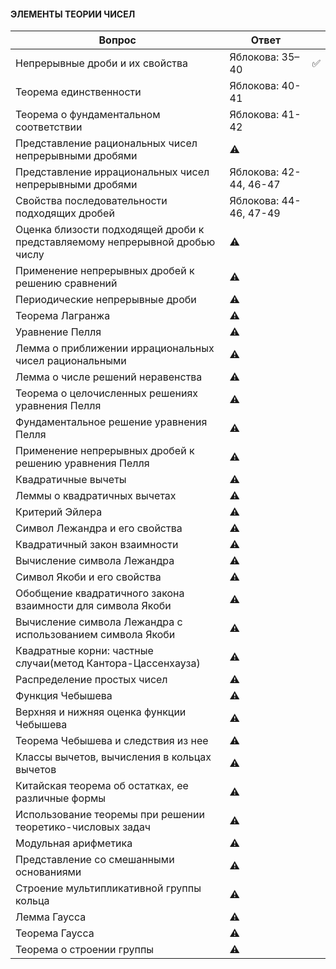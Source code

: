 #### ЭЛЕМЕНТЫ ТЕОРИИ ЧИСЕЛ
| Вопрос  | Ответ |  |
| ------------- | ------------- | ------------- |
| Непрерывные дроби и их свойства | Яблокова: 35–40 | :white_check_mark: |
| Теорема единственности | Яблокова: 40-41 |
| Теорема о фундаментальном соответствии | Яблокова: 41-42 |
| Представление рациональных чисел непрерывными дробями | :warning: | 
| Представление иррациональных чисел непрерывными дробями | Яблокова: 42-44, 46-47 |
| Свойства последовательности подходящих дробей | Яблокова: 44-46, 47-49 |
| Оценка близости подходящей дроби к представляемому непрерывной дробью числу | :warning: |
| Применение непрерывных дробей к решению сравнений | :warning: | 
| Периодические непрерывные дроби | :warning: | |
| Теорема Лагранжа | :warning: | |
| Уравнение Пелля | :warning: | |
| Лемма о приближении иррациональных чисел рациональными | :warning: | |
| Лемма о числе решений неравенства | :warning: | |
| Теорема о целочисленных решениях уравнения Пелля | :warning: | |
| Фундаментальное решение уравнения Пелля | :warning: | |
| Применение непрерывных дробей к решению уравнения Пелля | :warning: | |
| Квадратичные вычеты | :warning: | |
| Леммы о квадратичных вычетах | :warning: | |
| Критерий Эйлера | :warning: | |
| Символ Лежандра и его свойства | :warning: | |
| Квадратичный закон взаимности | :warning: | |
| Вычисление символа Лежандра | :warning: | |
| Символ Якоби и его свойства | :warning: | |
| Обобщение квадратичного закона взаимности для символа Якоби | :warning: | |
| Вычисление символа Лежандра с использованием символа Якоби | :warning: | |
| Квадратные корни: частные случаи(метод Кантора-Цассенхауза) | :warning: | |
| Распределение простых чисел | :warning: | |
| Функция Чебышева | :warning: | |
| Верхняя и нижняя оценка функции Чебышева | :warning: | |
| Теорема Чебышева и следствия из нее | :warning: | |
| Классы вычетов, вычисления в кольцах вычетов | :warning: | |
| Китайская теорема об остатках, ее различные формы | :warning: | |
| Использование теоремы при решении теоретико-числовых задач | :warning: | |
| Модульная арифметика | :warning: | |
| Представление со смешанными основаниями | :warning: | |
| Строение мультипликативной группы кольца | :warning: | |
| Лемма Гаусса | :warning: | |
| Теорема Гаусса | :warning: | |
| Теорема о строении группы | :warning: | |
